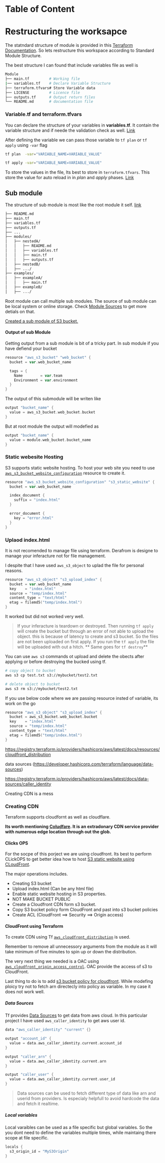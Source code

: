 # Table of Content

# Restructuring the worksapce

The statndard structure of module is provided in this [Terraform Documentation](https://developer.hashicorp.com/terraform/language/modules/develop/structure). So lets restructure this workspace according to Standard Module Structure.

The best structure I can found that include variables file as well is 
~~~ bash
Module
├── main.tf         # Working file
|── variables.tf    # Declare Variable Structure
├── terraform.tfvars# Store Variable data
├── LICENSE         # Licence file
├── outputs.tf      # Output return files
└── README.md       # documentation file
~~~

### Variable.tf and terraform.tfvars

You can declare the structure of your variables in **variables.tf**. It contain the variable structure and if neede the validation check as well. [Link](https://developer.hashicorp.com/terraform/language/values/variables)

After defining the variable we can pass those variable to `tf plan` or `tf apply` using `-var` flag

```bash
tf plan  -var="VARIABLE_NAME=VARIABLE_VALUE"

tf apply -var="VARIABLE_NAME=VARIABLE_VALUE"
```

To store the values in the file, Its best to store in `terraform.tfvars`. This store the value for auto reload in in *plan* and *apply* phases. [Link](https://developer.hashicorp.com/terraform/language/values/variables)

## Sub module

The structure of sub module is most like the root module it self. [link](https://developer.hashicorp.com/terraform/language/modules/develop/structure)

```bash
├── README.md
├── main.tf
├── variables.tf
├── outputs.tf
├── ...
├── modules/
│   ├── nestedA/
│   │   ├── README.md
│   │   ├── variables.tf
│   │   ├── main.tf
│   │   ├── outputs.tf
│   ├── nestedB/
│   ├── .../
├── examples/
│   ├── exampleA/
│   │   ├── main.tf
│   ├── exampleB/
│   ├── .../
```

Root module can call multiple sub modules. The source of sub module can be local system or online storage. Check [Module Sources](https://developer.hashicorp.com/terraform/language/modules/sources#local-paths) to get more detials on that.

[Created a sub module of S3 bucket.](/modules/web_bucket/)

#### Output of sub Module

Getting output from a sub module is bit of a tricky part. In sub module if you have defiend your bucket 
``` go
resource "aws_s3_bucket" "web_bucket" {
  bucket = var.web_bucket_name

  tags = {
    Name        = var.team
    Environment = var.environment
  }
}
```
The output of this submodule will be writen like
```go
output "bucket_name" {
  value = aws_s3_bucket.web_bucket.bucket
}
```
But at root module the output will modefied as
``` go
output "bucket_name" {
  value = module.web_bucket.bucket_name
}
```
### Static webesite Hosting

S3 supports static website hosting. To host your web site you need to use [`aws_s3_bucket_website_configuration`](https://registry.terraform.io/providers/hashicorp/aws/latest/docs/resources/s3_bucket_website_configuration) resource to create it.

``` go
resource "aws_s3_bucket_website_configuration" "s3_static_website" {
  bucket = var.web_bucket_name

  index_document {
    suffix = "index.html"
  }

  error_document {
    key = "error.html"
  }
}
```
### Uplaod index.html
It is not recomended to manage file using terraform. Derafrom is designe to manage your inferacture not for file management.

I despite that I have used `aws_s3_object` to uplad the file for personal reasons. 

``` go
resource "aws_s3_object" "s3_upload_index" {
  bucket = var.web_bucket_name
  key    = "index.html"
  source = "temp/index.html"
  content_type = "text/html"
  etag = filemd5("temp/index.html")
}
```
It worked but did not worked very well. 
> If your inferacture is teardown or destroyed. Then running `tf apply` will create the bucket but through an error of not able to upload the object. this is because of latency to create and s3 bucket. So the files are not been uploaded on first apply. If you run the `tf apply` the file will be uploaded with out a hitch. 
** Same goes for `tf destroy`**

You can use `aws s3` commands ot upload and delete the obects after applying or before destroying the bucked using tf.

``` bash
# copy object to bucket
aws s3 cp test.txt s3://mybucket/test2.txt

# delete object to bucket
aws s3 rm s3://mybucket/test2.txt
```

If you use below code where we are passing resource insted of variable, its work on the go

``` go
resource "aws_s3_object" "s3_upload_index" {
  bucket = aws_s3_bucket.web_bucket.bucket
  key    = "index.html"
  source = "temp/index.html"
  content_type = "text/html"
  etag = filemd5("temp/index.html")
}
```



https://registry.terraform.io/providers/hashicorp/aws/latest/docs/resources/cloudfront_distribution

data sources (https://developer.hashicorp.com/terraform/language/data-sources)

https://registry.terraform.io/providers/hashicorp/aws/latest/docs/data-sources/caller_identity


Creating CDN is a mess

### Creating CDN 

Terraform supports cloudfornt as well as cloudflare.

**Its worth mentioning [Coludfare](https://www.cloudflare.com). It is an extradonary CDN service provider with numerous edge location through out the glob.**

#### Clicks OPS
For the socpe of this porject we are using cloudfront. Its best to perform CLickOPS to get better idea how to host [S3 static website using CLoudFront](https://docs.aws.amazon.com/Route53/latest/DeveloperGuide/getting-started-cloudfront-overview.html).

The major operations includes.
 - Creating S3 bucket
 - Upload index.html (Can be any html file)
 - Enable static website hosting in S3 properties.
 - NOT MAKE BUCKET PUBLIC
 - Create a Cloudfront CDN form s3 bucket.
 - Copy S3 bucket policy form CloudFront and past into s3 bucket policies
 - Create ACL (CloudFront ==> Security ==> Origin access)

#### CloudFront using Terraform 

To create CDN using Tf [`aws_cloudfront_distribution`](https://registry.terraform.io/providers/hashicorp/aws/latest/docs/resources/cloudfront_distribution) is used. 

Remember to remove all unnecessory arguments from the module as it will take minimum of five minutes to spin up or down the distribution. 

The very next thing we needed is a OAC using [`aws_cloudfront_origin_access_control`](https://registry.terraform.io/providers/hashicorp/aws/latest/docs/resources/cloudfront_origin_access_control). OAC provide the access of s3 to CloudFront.

Last thing to do is to add [s3 bucket policy for cloudfront](https://docs.aws.amazon.com/whitepapers/latest/secure-content-delivery-amazon-cloudfront/s3-origin-with-cloudfront.html). While modefing ploicy try not to fetch arn directecly into policy as variable. In my case it does not work well.

##### Data Sources

Tf provides [Data Sources](https://developer.hashicorp.com/terraform/language/data-sources) to get data from aws cloud. In this particular project I have used `aws_caller_identity` to get aws user id.
```go
data "aws_caller_identity" "current" {}

output "account_id" {
  value = data.aws_caller_identity.current.account_id
}

output "caller_arn" {
  value = data.aws_caller_identity.current.arn
}

output "caller_user" {
  value = data.aws_caller_identity.current.user_id
}
```

> Data sources can be used to fetch different type of data like arn and userid from providers. Is especialy helpfull to avoid hardcode the data and fetch it realtime.

##### Local variables

Local varaibles can be used as a file specific but global variables. So the you dont need to define the variables multiple times, while maintaing there scope at file specific.

```go
locals {
  s3_origin_id = "MyS3Origin"
}
```


